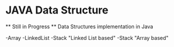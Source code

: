 # JAVA Data Structure
** Still in Progress **
Data Structures implementation in Java

-Array
-LinkedList
-Stack "Linked List based"
-Stack "Array based"
